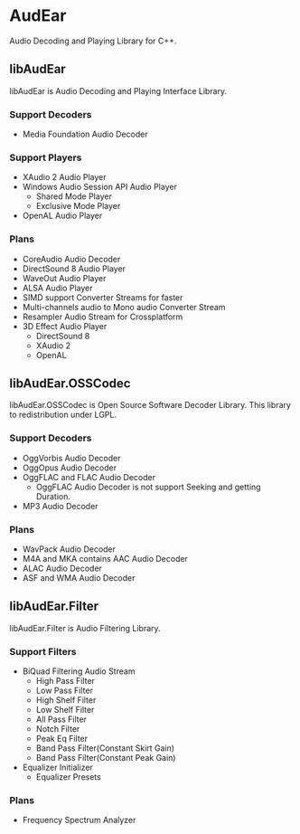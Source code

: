 # AudEar
Audio Decoding and Playing Library for C++.

## libAudEar
libAudEar is Audio Decoding and Playing Interface Library.

### Support Decoders
* Media Foundation Audio Decoder

### Support Players
* XAudio 2 Audio Player
* Windows Audio Session API Audio Player
  * Shared Mode Player
  * Exclusive Mode Player
* OpenAL Audio Player

### Plans
* CoreAudio Audio Decoder
* DirectSound 8 Audio Player
* WaveOut Audio Player
* ALSA Audio Player
* SIMD support Converter Streams for faster
* Multi-channels audio to Mono audio Converter Stream
* Resampler Audio Stream for Crossplatform
* 3D Effect Audio Player
  * DirectSound 8
  * XAudio 2
  * OpenAL

## libAudEar.OSSCodec
libAudEar.OSSCodec is Open Source Software Decoder Library. This library to redistribution under LGPL.

### Support Decoders
* OggVorbis Audio Decoder
* OggOpus Audio Decoder
* OggFLAC and FLAC Audio Decoder
  * OggFLAC Audio Decoder is not support Seeking and getting Duration.
* MP3 Audio Decoder

### Plans
* WavPack Audio Decoder
* M4A and MKA contains AAC Audio Decoder
* ALAC Audio Decoder
* ASF and WMA Audio Decoder

## libAudEar.Filter
libAudEar.Filter is Audio Filtering Library.

### Support Filters
* BiQuad Filtering Audio Stream
  * High Pass Filter
  * Low Pass Filter
  * High Shelf Filter
  * Low Shelf Filter
  * All Pass Filter
  * Notch Filter
  * Peak Eq Filter
  * Band Pass Filter(Constant Skirt Gain)
  * Band Pass Filter(Constant Peak Gain)
* Equalizer Initializer
  * Equalizer Presets

### Plans
* Frequency Spectrum Analyzer
